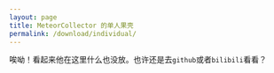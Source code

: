 ```yaml
---
layout: page
title: MeteorCollector 的单人果壳
permalink: /download/individual/
---
```


唉呦！看起来他在这里什么也没放。也许还是去`github`或者`bilibili`看看？